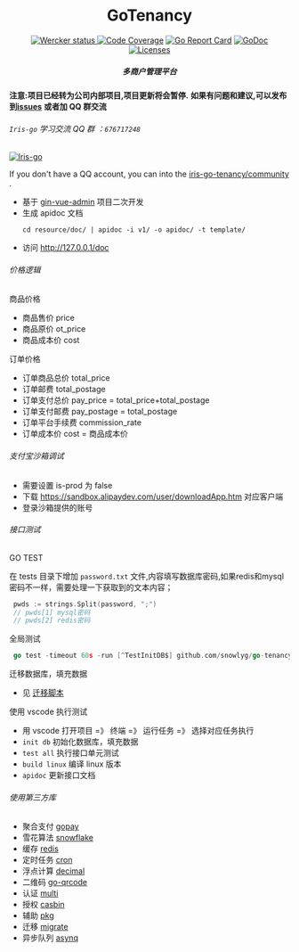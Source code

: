 <h1 align="center">GoTenancy</h1>

<div align="center">
    <a href="https://app.wercker.com/project/byKey/38763d8e14b612f57ad87f50a2b70f10">
      <img alt="Wercker status" src="https://app.wercker.com/status/38763d8e14b612f57ad87f50a2b70f10/s/master">
    </a>
    <a href="https://codecov.io/gh/snowlyg/go-tenancy"><img src="https://codecov.io/gh/snowlyg/go-tenancy/branch/master/graph/badge.svg" alt="Code Coverage"></a>
    <a href="https://goreportcard.com/report/github.com/snowlyg/go-tenancy"><img src="https://goreportcard.com/badge/github.com/snowlyg/go-tenancy" alt="Go Report Card"></a>
    <a href="https://godoc.org/github.com/snowlyg/go-tenancy"><img src="https://godoc.org/github.com/snowlyg/go-tenancy?status.svg" alt="GoDoc"></a>
    <a href="https://github.com/snowlyg/go-tenancy/blob/master/LICENSE"><img src="https://img.shields.io/github/license/snowlyg/go-tenancy" alt="Licenses"></a>
    <h5 align="center">多商户管理平台</h5>
</div>

**注意:项目已经转为公司内部项目,项目更新将会暂停.**
**如果有问题和建议,可以发布到[issues](https://github.com/snowlyg/go-tenancy/issues)**
**或者加 QQ 群交流**

###### `Iris-go` 学习交流 QQ 群 ：`676717248`
<a target="_blank" href="//shang.qq.com/wpa/qunwpa?idkey=cc99ccf86be594e790eacc91193789746af7df4a88e84fe949e61e5c6d63537c"><img border="0" src="http://pub.idqqimg.com/wpa/images/group.png" alt="Iris-go" title="Iris-go"></a>

If you don't have a QQ account, you can into the [iris-go-tenancy/community](https://gitter.im/iris-go-tenancy/community?utm_source=share-link&utm_medium=link&utm_campaign=share-link) .

- 基于 [gin-vue-admin](https://github.com/flipped-aurora/gin-vue-admin) 项目二次开发
- 生成 apidoc 文档
  ```shell
  cd resource/doc/ | apidoc -i v1/ -o apidoc/ -t template/
  ```
- 访问 http://127.0.0.1/doc

###### 价格逻辑

商品价格 
- 商品售价 price
- 商品原价 ot_price
- 商品成本价 cost
  
订单价格 
- 订单商品总价 total_price 
- 订单邮费 total_postage
- 订单支付总价 pay_price = total_price+total_postage
- 订单支付邮费 pay_postage = total_postage
- 订单平台手续费 commission_rate
- 订单成本价 cost = 商品成本价

###### 支付宝沙箱调试
- 需要设置 is-prod 为 false
- 下载 https://sandbox.alipaydev.com/user/downloadApp.htm 对应客户端
- 登录沙箱提供的账号


###### 接口测试

GO TEST 

在 tests 目录下增加 `password.txt` 文件,内容填写数据库密码,如果redis和mysql 密码不一样，需要处理一下获取到的文本内容；
```go
 pwds := strings.Split(password, ";")
 // pwds[1] mysql密码
 // pwds[2] redis密码
```


全局测试
```go
 go test -timeout 60s -run [^TestInitDB$] github.com/snowlyg/go-tenancy/tests 
```

迁移数据库，填充数据
- 见 [迁移脚本](https://github.com/snowlyg/go-tenancy/tree/master/cmd/main.go)

使用 vscode 执行测试
- 用 vscode 打开项目 =》 终端 =》 运行任务 =》 选择对应任务执行
- `init db` 初始化数据库，填充数据
- `test all` 执行接口单元测试
- `build linux` 编译 linux 版本
- `apidoc` 更新接口文档


###### 使用第三方库
- 聚合支付 [gopay](https://github.com/go-pay/gopay)
- 雪花算法 [snowflake](https://github.com/bwmarrin/snowflake)
- 缓存 [redis](https://github.com/go-redis/redis/v8)
- 定时任务 [cron](https://github.com/robfig/cron/v3)
- 浮点计算 [decimal](https://github.com/shopspring/decimal)
- 二维码 [go-qrcode](https://github.com/skip2/go-qrcode)
- 认证 [multi](https://github.com/snowlyg/multi)
- 授权 [casbin](https://github.com/casbin/casbin/v2)
- 辅助 [pkg](https://github.com/chindeo/pkg) 
- 迁移 [migrate](https://github.com/golang-migrate/migrate) 
- 异步队列 [asynq](https://github.com/hibiken/asynq) 

